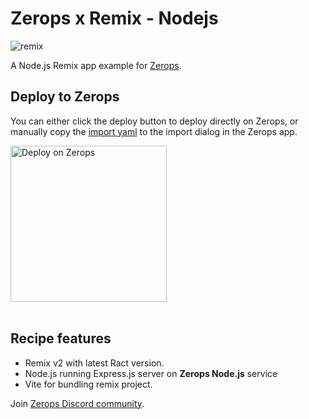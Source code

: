 # Zerops x Remix - Nodejs

![remix](https://github.com/zeropsio/recipe-shared-assets/blob/main/covers/cover-remix.png)

A Node.js Remix app example for [Zerops](https://zerops.io).

## Deploy to Zerops

You can either click the deploy button to deploy directly on Zerops, or manually copy the [import yaml](https://github.com/zeropsio/recipe-remix-nodejs/blob/main/zerops-project-import.yml) to the import dialog in the Zerops app.

<a href="https://app.zerops.io/recipe/remix">
    <img width="250" alt="Deploy on Zerops" src="https://github.com/zeropsio/recipe-shared-assets/blob/main/deploy-button/deploy-button.png">
</a>

<br/>
<br/>

## Recipe features
- Remix v2 with latest Ract version.
- Node.js running Express.js server on **Zerops Node.js** service
- Vite for bundling remix project.

Join [Zerops Discord community](https://discord.com/invite/WDvCZ54).
